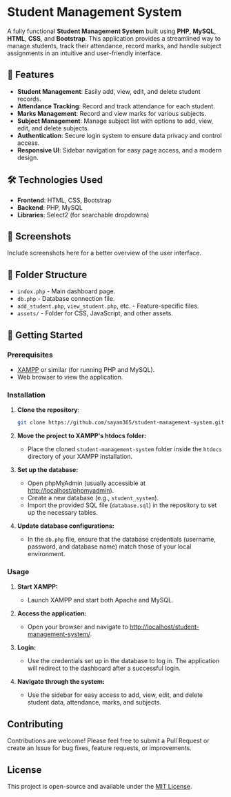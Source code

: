 # Student Management System

A fully functional **Student Management System** built using **PHP**, **MySQL**, **HTML**, **CSS**, and **Bootstrap**. This application provides a streamlined way to manage students, track their attendance, record marks, and handle subject assignments in an intuitive and user-friendly interface.

## 🚀 Features

- **Student Management**: Easily add, view, edit, and delete student records.
- **Attendance Tracking**: Record and track attendance for each student.
- **Marks Management**: Record and view marks for various subjects.
- **Subject Management**: Manage subject list with options to add, view, edit, and delete subjects.
- **Authentication**: Secure login system to ensure data privacy and control access.
- **Responsive UI**: Sidebar navigation for easy page access, and a modern design.

## 🛠️ Technologies Used

- **Frontend**: HTML, CSS, Bootstrap
- **Backend**: PHP, MySQL
- **Libraries**: Select2 (for searchable dropdowns)

## 📸 Screenshots

Include screenshots here for a better overview of the user interface.

## 📂 Folder Structure

- `index.php` - Main dashboard page.
- `db.php` - Database connection file.
- `add_student.php`, `view_student.php`, etc. - Feature-specific files.
- `assets/` - Folder for CSS, JavaScript, and other assets.

## 📝 Getting Started

### Prerequisites

- [XAMPP](https://www.apachefriends.org/index.html) or similar (for running PHP and MySQL).
- Web browser to view the application.

### Installation

1. **Clone the repository**:
   ```bash
   git clone https://github.com/sayan365/student-management-system.git
   
2. **Move the project to XAMPP's htdocs folder:**

    - Place the cloned `student-management-system` folder inside the `htdocs` directory of your XAMPP installation.

3. **Set up the database:**

   - Open phpMyAdmin (usually accessible at [http://localhost/phpmyadmin](http://localhost/phpmyadmin)).
   - Create a new database (e.g., `student_system`).
   - Import the provided SQL file (`database.sql`) in the repository to set up the necessary tables.

4. **Update database configurations:**

   - In the `db.php` file, ensure that the database credentials (username, password, and database name) match those of your local environment.

### Usage

1. **Start XAMPP:**

   - Launch XAMPP and start both Apache and MySQL.

2. **Access the application:**

   - Open your browser and navigate to [http://localhost/student-management-system/](http://localhost/student-management-system/).

3. **Login:**

   - Use the credentials set up in the database to log in. The application will redirect to the dashboard after a successful login.

4. **Navigate through the system:**

   - Use the sidebar for easy access to add, view, edit, and delete student data, attendance, marks, and subjects.

## Contributing

Contributions are welcome! Please feel free to submit a Pull Request or create an Issue for bug fixes, feature requests, or improvements.

## License

This project is open-source and available under the [MIT License](LICENSE).
